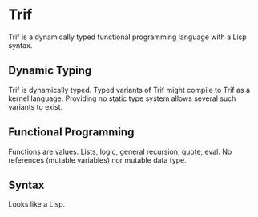 # Trif

Trif is a dynamically typed functional programming language with a Lisp syntax.

## Dynamic Typing

Trif is dynamically typed. Typed variants of Trif might compile to Trif as a kernel language. Providing no static type system allows several such variants to exist.

## Functional Programming

Functions are values. Lists, logic, general recursion, quote, eval. No references (mutable variables) nor mutable data type.

## Syntax

Looks like a Lisp.


